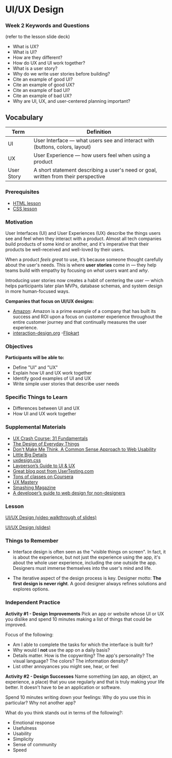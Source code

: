 # UI/UX Design

### Week 2 Keywords and Questions

(refer to the lesson slide deck)

- What is UX?
- What is UI?
- How are they different?
- How do UX and UI work together?
- What is a user story?
- Why do we write user stories before building?
- Cite an example of good UI?
- Cite an example of good UX?
- Cite an example of bad UI?
- Cite an example of bad UX?
- Why are UI, UX, and user-centered planning important?

## Vocabulary

| Term | Definition |
|------|------------|
| UI | User Interface — what users see and interact with (buttons, colors, layout) |
| UX | User Experience — how users feel when using a product |
| User Story | A short statement describing a user's need or goal, written from their perspective |

### Prerequisites

- [HTML lesson](/web/html.md)
- [CSS lesson](/web/css.md)

### Motivation

User Interfaces (UI) and User Experiences (UX) describe the things users see and feel when they interact with a product. Almost all tech companies build products of some kind or another, and it's imperative that their products be well-received and well-loved by their users.

When a product *feels great* to use, it’s because someone thought carefully about the user's needs. This is where **user stories** come in — they help teams build with empathy by focusing on *what* users want and *why*.

Introducing user stories now creates a habit of centering the user — which helps participants later plan MVPs, database schemas, and system design in more human-focused ways.


**Companies that focus on UI/UX designs:**

- [Amazon](https://www.amazon.com/): Amazon is a prime example of a company that has built its success and ROI upon a focus on customer experience throughout the entire customer journey and that continually measures the user experience.
- [interaction-design.org](https://www.interaction-design.org/literature/article/improve-customer-experience-with-ux-investments-that-increase-roi) -[Flipkart](https://www.flipkart.com/)

### Objectives

**Participants will be able to:**

- Define "UI" and "UX"
- Explain how UI and UX work together
- Identify good examples of UI and UX
- Write simple user stories that describe user needs

### Specific Things to Learn

- Differences between UI and UX
- How UI and UX work together

### Supplemental Materials

- [UX Crash Course: 31 Fundamentals](https://thehipperelement.com/post/75476711614/ux-crash-course-31-fundamentals)
- [The Design of Everyday Things](https://www.amazon.com/Design-Everyday-Things-Revised-Expanded/dp/0465050654)
- [Don't Make Me Think, A Common Sense Approach to Web Usability](https://www.amazon.com/Dont-Make-Think-Revisited-Usability/dp/0321965515)
- [Little Big Details](http://littlebigdetails.com/)
- [uxdesign.css](https://uxdesign.cc/)
- [Layperson’s Guide to UI & UX](https://careerfoundry.com/en/blog/ux-design/the-difference-between-ux-and-ui-design-a-laymans-guide/)
- [Great blog post from UserTesting.com](https://www.usertesting.com/blog/2016/04/27/ui-vs-ux/)
- [Tons of classes on Coursera](https://www.coursera.org/courses?languages=en&query=ux+design)
- [UX Mastery](http://uxmastery.com/resources/process/)
- [Smashing Magazine](https://www.smashingmagazine.com/)
- [A developer’s guide to web design for non-designers](https://medium.freecodecamp.org/a-developers-guide-to-web-design-for-non-designers-1f64ce28c38d)

### Lesson

[UI/UX Design (video walkthrough of slides)](https://drive.google.com/file/d/16tB5ibNnz-BhQlHG1BA2G5R2PdJacN_9/view?usp=sharing)

[UI/UX Design (slides)](https://docs.google.com/presentation/d/1iOaE1u26qItZseC4v72K0VT87V9d6W-OkAwcs4Ag48U/edit?usp=sharing)

### Things to Remember

- Interface design is often seen as the "visible things on screen". In fact, it is about the experience, but not just the experience using the app, it's about the whole user experience, including the one outside the app. Designers must immerse themselves into the user's mind and life.

- The iterative aspect of the design process is key. Designer motto: **The first design is never right**. A good designer always refines solutions and explores options.

### Independent Practice

**Activity #1 - Design Improvements**
Pick an app or website whose UI or UX you dislike and spend 10 minutes making a list of things that could be improved.

Focus of the following:

- Am I able to complete the tasks for which the interface is built for?
- Why would I **not** use the app on a daily basis?
- Details matter. How is the copywriting? The app's personality? The visual language? The colors? The information density?
- List other annoyances you might see, hear, or feel

**Activity #2 - Design Successes**
Name something (an app, an object, an experience, a place) that you use regularly and that is truly making your life better. It doesn't have to be an application or software.

Spend 10 minutes writing down your feelings: Why do you use this in particular? Why not another app?

What do you think stands out in terms of the following?:

- Emotional response
- Usefulness
- Usability
- Simplicity
- Sense of community
- Speed
